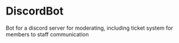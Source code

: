 # DiscordBot
Bot for a discord server for moderating, including ticket system for members to staff communication
